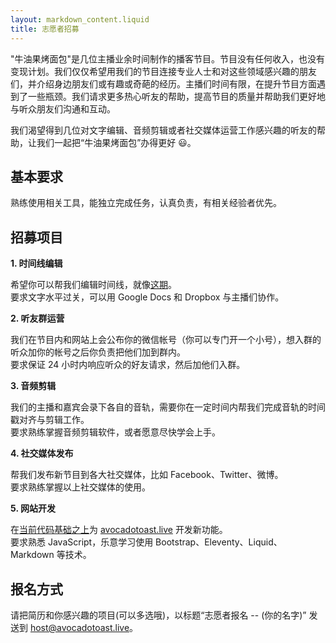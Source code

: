 ```yaml
---
layout: markdown_content.liquid
title: 志愿者招募
---
```


"牛油果烤面包"是几位主播业余时间制作的播客节目。节目没有任何收入，也没有变现计划。我们仅仅希望用我们的节目连接专业人士和对这些领域感兴趣的朋友们，并介绍身边朋友们或有趣或奇葩的经历。主播们时间有限，在提升节目方面遇到了一些瓶颈。我们请求更多热心听友的帮助，提高节目的质量并帮助我们更好地与听众朋友们沟通和互动。

我们渴望得到几位对文字编辑、音频剪辑或者社交媒体运营工作感兴趣的听友的帮助，让我们一起把“牛油果烤面包”办得更好 😃。

## 基本要求

熟练使用相关工具，能独立完成任务，认真负责，有相关经验者优先。

## 招募项目

**1. 时间线编辑**

希望你可以帮我们编辑时间线，就像[这期](https://avocadotoast.live/episodes/41)。  
要求文字水平过关，可以用 Google Docs 和 Dropbox 与主播们协作。

**2. 听友群运营**

我们在节目内和网站上会公布你的微信帐号（你可以专门开一个小号），想入群的听众加你的帐号之后你负责把他们加到群内。  
要求保证 24 小时内响应听众的好友请求，然后加他们入群。

**3. 音频剪辑**

我们的主播和嘉宾会录下各自的音轨，需要你在一定时间内帮我们完成音轨的时间戳对齐与剪辑工作。  
要求熟练掌握音频剪辑软件，或者愿意尽快学会上手。

**4. 社交媒体发布**

帮我们发布新节目到各大社交媒体，比如 Facebook、Twitter、微博。  
要求熟练掌握以上社交媒体的使用。

**5. 网站开发**

在[当前代码基础之上](https://github.com/avocadotoastlive/avocadotoast.live)为 [avocadotoast.live](https://avocadotoast.live/) 开发新功能。  
要求熟悉 JavaScript，乐意学习使用 Bootstrap、Eleventy、Liquid、Markdown 等技术。

## 报名方式

请把简历和你感兴趣的项目(可以多选哦)，以标题“志愿者报名 -- (你的名字)” 发送到 [host@avocadotoast.live](<mailto:host@avocadotoast.live?subject=%E5%BF%97%E6%84%BF%E8%80%85%E6%8A%A5%E5%90%8D%20--%20(%E4%BD%A0%E7%9A%84%E5%90%8D%E5%AD%97)>)。

